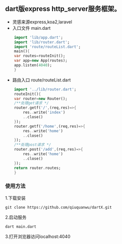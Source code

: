 ## dart版express http_server服务框架。
- 灵感来源express,koa2,laravel
- 入口文件 main.dart
```dart
    import 'lib/app.dart';
    import 'lib/router.dart';
    import 'route/routeList.dart';
    main(){
    var routes=routeInit();
    var app=new App(routes);
    app.listen(4040);
    }

```
- 路由入口 route/routeList.dart
```dart
    import '../lib/router.dart';
    routeInit(){
    var router=new Router();
    /**处理get请求 */
    router.getf('/',(req,res)=>{
        res..write('index')
        ..close()
    });
    router.getf('/home',(req,res)=>{
        res..write('home')
        ..close()
    });
    /**处理post请求 */
    router.post('/add',(req,res)=>{
        res..write('home')
        ..close()
    });
    return router.routes;
    }
```
### 使用方法
1.下载安装
```shell
git clone https://github.com/qiuquanwu/dartX.git
```
2.启动服务
```shell
dart main.dart
```
3.打开浏览器访问localhost:4040

